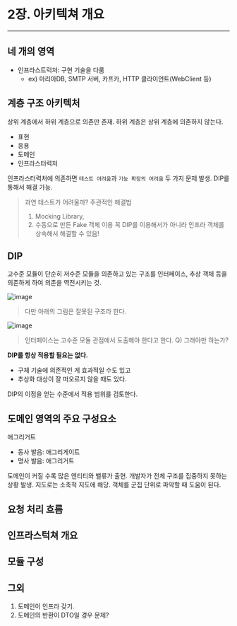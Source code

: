 # 2장. 아키텍쳐 개요

---

## 네 개의 영역

- 인프라스트럭처: 구현 기술을 다룸
  - ex) 마리아DB, SMTP 서버, 카프카, HTTP 클라이언트(WebClient 등)

## 계층 구조 아키텍처

상위 계층에서 하위 계층으로 의존만 존재.
하위 계층은 상위 계층에 의존하지 않는다.

- 표현
- 응용
- 도메인
- 인프라스터력처

인프라스터력처에 의존하면 `테스트 어려움`과 `기능 확장의 어려움` 두 가지 문제 발생. DIP를 통해서 해결 가능.

> 과연 테스트가 어려울까?
> 주관적인 해결법 
> 1. Mocking Library, 
> 2. 수동으로 만든 Fake 객체 이용
> 꼭 DIP를 이용해서가 아니라 인프라 객체를 상속해서 해결할 수 있음!

## DIP

고수준 모듈이 단순히 저수준 모듈을 의존하고 있는 구조를
인터페이스, 추상 객체 등을 의존하게 하여 의존을 역전시키는 것.

![image](https://user-images.githubusercontent.com/66164361/209464912-bfd32de4-a582-48f4-b768-06e706a13e32.png)

> 다만 아래의 그림은 잘못된 구조라 한다.

![image](https://user-images.githubusercontent.com/66164361/209465025-f26f3970-3c24-435d-9b9c-3cb7fc30c7c4.png)

> 인터페이스는 고수준 모듈 관점에서 도출해야 한다고 한다.
> Q) 그래야만 하는가?

**DIP를  항상 적용할 필요는 없다.** 
- 구체 기술에 의존적인 게 효과적일 수도 있고 
- 추상화 대상이 잘 떠오르지 않을 때도 있다.  

DIP의 이점을 얻는 수준에서 적용 범위를 검토한다.

## 도메인 영역의 주요 구성요소

애그리거트
- 동사 발음: 애그리게이트
- 명사 발음: 애그리거트  

도메인이 커질 수록 많은 엔티티와 밸류가 출현.  개발자가 전체 구조를 집중하지 못하는 상황 발생. 
지도로는 소축적 지도에 해당. 객체를 군집 단위로 파악할 때 도움이 된다.

## 요청 처리 흐름

## 인프라스턱쳐 개요

## 모듈 구성


## 그외

1. 도메인이 인프라 갖기.
2. 도메인의 반환이 DTO일 경우 문제?
